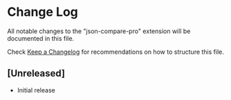 # Change Log

All notable changes to the "json-compare-pro" extension will be documented in this file.

Check [Keep a Changelog](http://keepachangelog.com/) for recommendations on how to structure this file.

## [Unreleased]

- Initial release